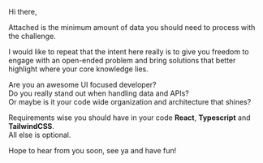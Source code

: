 Hi there,

Attached is the minimum amount of data you should need to process with the challenge.

I would like to repeat that the intent here really is to give you freedom to engage with an open-ended problem and bring solutions that better highlight where your core knowledge lies.

Are you an awesome UI focused developer?<br>
Do you really stand out when handling data and APIs?<br>
Or maybe is it your code wide organization and architecture that shines?

Requirements wise you should have in your code **React**, **Typescript** and **TailwindCSS**.<br>
All else is optional.

Hope to hear from you soon, see ya and have fun!
